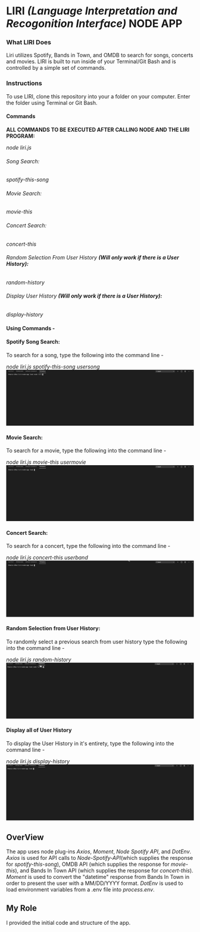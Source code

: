 # **LIRI *(Language Interpretation and Recogonition Interface)* NODE APP** 


### What LIRI Does
Liri utilizes Spotify, Bands in Town, and OMDB to search for songs, concerts and movies. LIRI is built to run inside of your Terminal/Git Bash and is controlled by a simple set of commands. 


### Instructions
To use LIRI, clone this repository into your a folder on your computer. Enter the folder using Terminal or Git Bash. 

#### Commands
**ALL COMMANDS TO BE EXECUTED AFTER CALLING NODE AND THE LIRI PROGRAM:**

*node liri.js*
###### Song Search:
*spotify-this-song*
###### Movie Search:
*movie-this*
###### Concert Search:
*concert-this*
###### Random Selection From User History **(Will only work if there is a User History):**
*random-history*
###### Display User History **(Will only work if there is a User History):**
*display-history*

#### Using Commands - 
#### Spotify Song Search:
To search for a song, type the following into the command line -  

  *node liri.js spotify-this-song usersong*
  ![](songsearch.gif)

#### Movie Search:
To search for a movie, type the following into the command line -

  *node liri.js movie-this usermovie*
  ![](moviesearch.gif)
  
#### Concert Search:
To search for a concert, type the following into the command line - 

  *node liri.js concert-this userband*
  ![](concertsearch.gif)
 
#### Random Selection from User History:
To randomly select a previous search from user history type the following into the command line -

  *node liri.js random-history*
  ![](randomhistory.gif)
 
#### Display all of User History
To display the User History in it's entirety, type the following into the command line - 

  *node liri.js display-history*
  ![](displayhistory.gif)


## OverView
The app uses node plug-ins *Axios*, *Moment*, *Node Spotify API*, and *DotEnv*. *Axios* is used for API calls to *Node-Spotify-API*(which supplies the response for *spotify-this-song*), OMDB API (which supplies the response for *movie-this*), and Bands In Town API (which supplies the response for *concert-this*).
*Moment* is used to convert the "datetime" response from Bands In Town in order to present the user with a MM/DD/YYYY format.
*DotEnv* is used to load environment variables from a .env file into *process.env*.

## My Role
I provided the initial code and structure of the app. 

